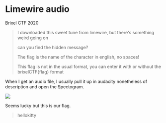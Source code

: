 # Limewire audio

Brixel CTF 2020

>I downloaded this sweet tune from limewire, but there's something weird going on
>
>can you find the hidden message?
>
>The flag is the name of the character in english, no spaces!
>
>This flag is not in the usual format, you can enter it with or without the brixelCTF{flag} format

When I get an audio file, I usually pull it up in audacity nonetheless of description and open the Spectogram.

<code><img src="https://zyphen.is-inside.me/TFrTRxCk.png"></code>

Seems lucky but this is our flag.

> hellokitty